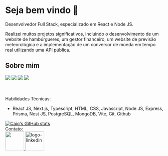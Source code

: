 # Seja bem vindo 👋


<p>Desenvolvedor Full Stack, especializado em React e Node JS. <p />
<p>Realizei muitos projetos significativos, incluindo o desenvolvimento de um website de hambúrgueres, um gestor financeiro, um website de previsão meteorológica e a implementação de um conversor de moeda em tempo real utilizando uma API pública.
  
<br/>

<h2>Sobre mim</h2>
<a href="https://www.linkedin.com/in/caio-miranda-ofc" target="_blank"><img src="https://img.shields.io/badge/-LinkedIn-%230077B5?style=for-the-badge&logo=linkedin&logoColor=white"></a>
<a href="https://instagram.com/caioclm.04" target="_blank"><img src="https://img.shields.io/badge/-Instagram-%23E4405F?style=for-the-badge&logo=instagram&logoColor=white"></a>
<a href="https://caio-apresentation.netlify.app/" target="_blank"><img src="https://img.shields.io/badge/Website-1962B1?style=for-the-badge&logo=rocket&logoColor=white"></a> 
</a> 
<a href="mailto:caiomiranda.contato1@gmail.com@gmail.com" target="_blank"><img src="https://img.shields.io/badge/-Gmail-%23333?style=for-the-badge&logo=gmail&logoColor=white"></a> 
</a> 
<br/><br/><br/>

Habilidades Técnicas:
- React JS, Next.js, Typescript, HTML, CSS, Javascript, Node JS, Express, Prisma, Nest JS, PostgreSQL, MongoDB, Vite, Git, Github</p>

  
 [![Caio's GitHub stats](https://github-readme-stats.vercel.app/api?username=CaioMiranda12&show_icons=true&theme=dracula)](https://github.com/anuraghazra/github-readme-stats)
 <br>
 Contato:
 <br>
 <a href="https://www.instagram.com/caioclm.04/">
 <img width="60px" height="60px" src="https://encrypted-tbn0.gstatic.com/images?q=tbn:ANd9GcSOCJVtcHhlj5sb0mr8YGEcEpqynAqSmxzHUg&usqp=CAU">
 <a target="_blank" href="https://www.linkedin.com/in/caio-miranda-ofc/"/>
 <img width="60px" height="60px" src="https://www.iconsdb.com/icons/preview/red/linkedin-6-xxl.png" alt="logo-linkedin">
